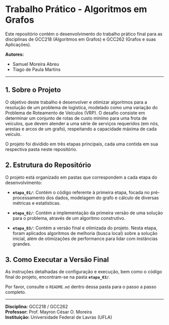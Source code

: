 # Trabalho Prático - Algoritmos em Grafos

Este repositório contém o desenvolvimento do trabalho prático final para as disciplinas de GCC218 (Algoritmos em Grafos) e GCC262 (Grafos e suas Aplicações).

**Autores:**
* Samuel Moreira Abreu
* Tiago de Paula Martins

---

## 1. Sobre o Projeto

O objetivo deste trabalho é desenvolver e otimizar algoritmos para a resolução de um problema de logística, modelado como uma variação do Problema de Roteamento de Veículos (VRP). O desafio consiste em determinar um conjunto de rotas de custo mínimo para uma frota de veículos, que devem atender a uma série de serviços requeridos (em nós, arestas e arcos de um grafo), respeitando a capacidade máxima de cada veículo.

O projeto foi dividido em três etapas principais, cada uma contida em sua respectiva pasta neste repositório.

## 2. Estrutura do Repositório

O projeto está organizado em pastas que correspondem a cada etapa do desenvolvimento:

* **`etapa_01/`**: Contém o código referente à primeira etapa, focada no pré-processamento dos dados, modelagem do grafo e cálculo de diversas métricas e estatísticas.

* **`etapa_02/`**: Contém a implementação da primeira versão de uma solução para o problema, através de um algoritmo construtivo.

* **`etapa_03/`**: Contém a versão final e otimizada do projeto. Nesta etapa, foram aplicados algoritmos de melhoria (busca local) sobre a solução inicial, além de otimizações de performance para lidar com instâncias grandes.

## 3. Como Executar a Versão Final

As instruções detalhadas de configuração e execução, bem como o código final do projeto, encontram-se na pasta **`etapa_03/`**.

Por favor, consulte o `README.md` dentro dessa pasta para o passo a passo completo.

---
**Disciplina:** GCC218 / GCC262  
**Professor:** Prof. Mayron César O. Moreira  
**Instituição:** Universidade Federal de Lavras (UFLA)
